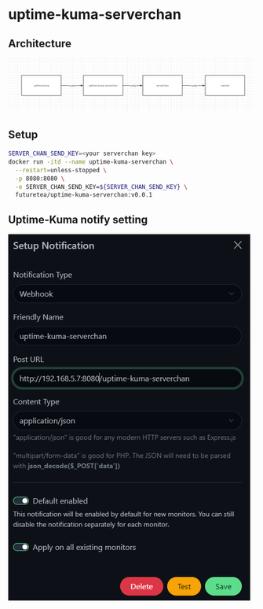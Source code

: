 # uptime-kuma-serverchan

## Architecture
![img.png](arch.png)
## Setup
```bash
SERVER_CHAN_SEND_KEY=<your serverchan key>
docker run -itd --name uptime-kuma-serverchan \
  --restart=unless-stopped \
  -p 8080:8080 \
  -e SERVER_CHAN_SEND_KEY=${SERVER_CHAN_SEND_KEY} \
  futuretea/uptime-kuma-serverchan:v0.0.1
```

## Uptime-Kuma notify setting
![setup.png](setup.png)
